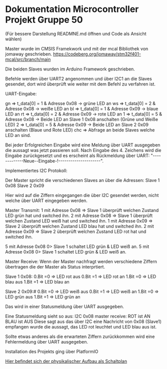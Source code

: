 # Dokumentation Microcontroller Projekt Gruppe 50 
(Für bessere Darstellung READMNE.md öffnen und Code als Ansicht wählen)

Master wurde im CMSIS Framekwork und mit der mcal Bibliothek von jomaway geschrieben. 
https://codeberg.org/jomaway/stm32f401-mcal/src/branch/main

Die beiden Slaves wurden im Arduino Framework geschrieben.


Befehle werden über UART2 angenommen und über I2C1 an die Slaves gesendet, dort wird überprüft wie weiter mit dem Befehl zu verfahren ist.


UART-Eingabe:

gn   =>   t_data[0] = 1 & Adresse 0x08 -> grüne LED an
ws   =>   t_data[0] = 2 & Adresse 0x08 -> weiße LED an
bl   =>   t_data[0] = 1 & Adresse 0x09 -> blaue LED an
rt   =>   t_data[0] = 2 & Adresse 0x09 -> rote LED an
1    =>   t_data[0] = 5 & Adresse 0x08 -> Beide LED an Slave 1 0x08 anschalten (Grüne und Weiße LED)
2    =>   t_data[0] = 5 & Adresse 0x09 -> Beide LED an Slave 2 0x09 anschalten (Blaue und Rote LED)
chc  =>   Abfrage an beide Slaves welche LED an sind.

Bei jeder Erfolgreichen Eingabe wird eine Meldung über UART ausgegeben die aussagt was jetzt passieren soll.
Nach Eingabe des 4. Zeichens wird die Eingabe zurückgesetzt und es erscheint als Rückmeldung über UART: "-------------Neue--Eingabe-!---------------------".


Implementiertes I2C Protokoll:

Der Master spricht die verschiedenen Slaves an über die Adressen: 
Slave 1 0x08 
Slave 2 0x09

Hier wird auf die Ziffern eingegangen die über I2C gesendet werden, nicht welche über UART eingegeben werden.

Master Transmit:
1 mit Adresse 0x08 => Slave 1 überprüft welchen Zustand LED grün hat und switched ihn.
2 mit Adresse 0x08 => Slave 1 überprüft welchen Zustand LED weiß hat und switched ihn.
1 mit Adresse 0x09 => Slave 2 überprüft welchen Zustand LED blau hat und switched ihn.
2 mit Adresse 0x09 => Slave 2 überprüft welchen Zustand LED rot hat und switched ihn.

5 mit Adresse 0x08 0> Slave 1 schaltet LED grün & LED weiß an.
5 mit Adresse 0x08 0> Slave 1 schaltet LED grün & LED weiß an.

Master Receive:
Wenn der Master nachfragt werden verschiedene Ziffern übertragen die der Master als Status interprtiert.

Slave 1 0x08:
0.Bit =0 => LED rot aus 
0.Bit =1 => LED rot an
1.Bit =0 => LED blau aus
1.Bit =1 => LED blau an


Slave 2 0x09:#
0.Bit =0 => LED weiß aus
0.Bit =1 => LED weiß an
1.Bit =0 => LED grün aus
1.Bit =1 => LED grün an

Das wird in einer Statusmeldung über UART ausgegeben.

Eine Statusmeldung sieht so aus:
I2C 0x08 master receive: ROT ist AN BLAU ist AUS
Diese sagt aus das über I2C eine Nachricht von 0x08 (Slave1) empfangen wurde die aussagt, das LED rot leuchtet und LED blau aus ist. 

Sollte etwas anderes als die erwarteten Ziffern zurückkommen wird eine Fehlermeldung über UART ausgegeben.

Installation des Projekts ging über PlatformIO

[Hier befindet sich der physikalischer Aufbau als Schaltplan](Schaltplan.pdf)
